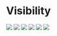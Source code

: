 # Visibility

<a href="https://github.com/Jayshil-Patel/CSS-Battle/tree/main/Visibility/Totally_Triangle"><img src="https://cssbattle.dev/targets/13.png"></a>
<a href="https://github.com/Jayshil-Patel/CSS-Battle/tree/main/Visibility/Web_Maker_logo"><img src="https://cssbattle.dev/targets/14.png"></a>
<a href="https://github.com/Jayshil-Patel/CSS-Battle/tree/main/Visibility/Overlap"><img src="https://cssbattle.dev/targets/15.png"></a>
<a href="https://github.com/Jayshil-Patel/CSS-Battle/tree/main/Visibility/Eye_of_The_Tiger"><img src="https://cssbattle.dev/targets/16.png"></a>
<a href="https://github.com/Jayshil-Patel/CSS-Battle/tree/main/Visibility/Fidget_Spinner"><img src="https://cssbattle.dev/targets/17.png"></a>
<a href=""><img src="https://cssbattle.dev/targets/18.png"></a>